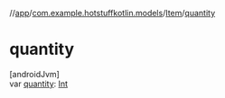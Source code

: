 //[app](../../../index.md)/[com.example.hotstuffkotlin.models](../index.md)/[Item](index.md)/[quantity](quantity.md)

# quantity

[androidJvm]\
var [quantity](quantity.md): [Int](https://kotlinlang.org/api/latest/jvm/stdlib/kotlin/-int/index.html)
